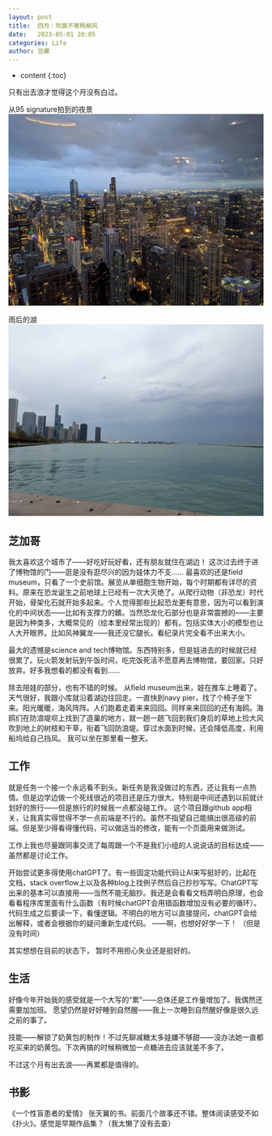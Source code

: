 ```yaml
---
layout: post
title:  四月：吹面不寒杨柳风
date:   2023-05-01 20:05
categories: Life
author: 豆藏
---
```


* content
{:toc}


只有出去浪才觉得这个月没有白过。

从95 signature拍到的夜景
![从95 signature拍到的夜景](https://github.com/roastchestnut/roastchestnut.github.io/raw/main/img/20230501/1.jpg)


雨后的湖
![雨后的湖](https://github.com/roastchestnut/roastchestnut.github.io/raw/main/img/20230501/2.jpg)


## 芝加哥
我太喜欢这个城市了——好吃好玩好看，还有朋友就住在湖边！
这次过去终于进了博物馆的门——逛是没有逛尽兴的因为娃体力不支……
最喜欢的还是field museum，只看了一个史前馆。展览从单细胞生物开始，每个时期都有详尽的资料。原来在恐龙诞生之前地球上已经有一次大灭绝了。从爬行动物（非恐龙）时代开始，骨架化石就开始多起来。个人觉得那些比起恐龙更有意思，因为可以看到演化的中间状态——比如有支撑力的鳍。当然恐龙化石部分也是非常震撼的——主要是因为种类多，大概常见的（绘本里经常出现的）都有。包括实体大小的模型也让人大开眼界。比如风神翼龙——我还没它腿长。看纪录片完全看不出来大小。

最大的遗憾是science and tech博物馆。东西特别多，但是娃进去的时候就已经很累了。玩火箭发射玩到午饭时间，吃完饭死活不愿意再去博物馆，要回家。只好放弃。好多我想看的都没有看到……

除去陪娃的部分，也有不错的时候。
从field museum出来，娃在推车上睡着了。天气很好，我跟小库就沿着湖边往回走。一直快到navy pier，找了个椅子坐下来。阳光暖暖，海风阵阵。人们跑着走着来来回回。同样来来回回的还有海鸥。海鸥们在防浪堤坝上找到了造巢的地方，就一趟一趟飞回到我们身后的草地上捡大风吹到地上的树枝和干草，衔着飞回防浪堤。穿过水面到时候，还会降低高度，利用船坞给自己挡风。
我可以坐在那里看一整天。






## 工作
就是任务一个接一个永远看不到头。新任务是我没做过的东西，还让我有一点热情。但是边学边做一个死线很近的项目还是压力很大。特别是中间还遇到以前就计划好的旅行——但是旅行的时候我一点都没碰工作。
这个项目跟github app相关，让我真实得觉得不学一点前端是不行的。虽然不指望自己能搞出很高级的前端。但是至少得看得懂代码，可以做适当的修改，能有一个页面用来做测试。

工作上我也尽量跟同事交流了每周跟一个不是我们小组的人说说话的目标达成——虽然都是讨论工作。

开始尝试更多得使用chatGPT了。有一些固定功能代码让AI来写挺好的，比起在文档，stack overflow上以及各种blog上找例子然后自己抄抄写写。ChatGPT写出来的基本可以直接用——当然不能无脑抄。我还是会看看文档弄明白原理，也会看看程序库里面有什么函数（有时候chatGPT会用错函数增加没有必要的循环）。代码生成之后要读一下，看懂逻辑。不明白的地方可以直接提问，chatGPT会给出解释，或者会根据你的疑问重新生成代码。
——啊，也想好好学一下！ （但是没有时间）

其实想想在目前的状态下， 暂时不用担心失业还是挺好的。


## 生活
好像今年开始我的感受就是一个大写的“累”——总体还是工作量增加了。我偶然还需要加加班。
愿望仍然是好好睡到自然醒——我上一次睡到自然醒好像是很久远之前的事了。

技能——解锁了奶黄包的制作！不过先聊减糖太多娃嫌不够甜——没办法她一直都吃买来的奶黄包。下次再搞的时候稍微加一点糖进去应该就差不多了。


不过这个月有出去浪——再累都是值得的。




## 书影
《一个性盲患者的爱情》
张天翼的书。前面几个故事还不错。整体阅读感受不如《扑火》。感觉是早期作品集？（我太懒了没有去查）

